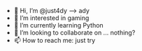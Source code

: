 - 👋 Hi, I’m @just4dy --> ady
- 👀 I’m interested in gaming
- 🌱 I’m currently learning Python
- 💞️ I’m looking to collaborate on ... nothing?
- 📫 How to reach me: just try

<!---
just4dy/just4dy is a ✨ special ✨ repository because its `README.md` (this file) appears on your GitHub profile.
You can click the Preview link to take a look at your changes.
--->
